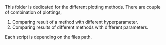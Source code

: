 This folder is dedicated for the different plotting methods. There are couple of combination of plottings, 

1. Comparing result of a method with different hyperparameter. 
2. Comparing results of different methods with different parameters. 

Each script is depending on the files path. 